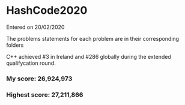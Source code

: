 # HashCode2020

Entered on 20/02/2020

The problems statements for each problem are in their corresponding folders

C++ achieved #3 in Ireland and #286 globally during the extended qualifycation round.

### My score: 26,924,973
### Highest score: 27,211,866
